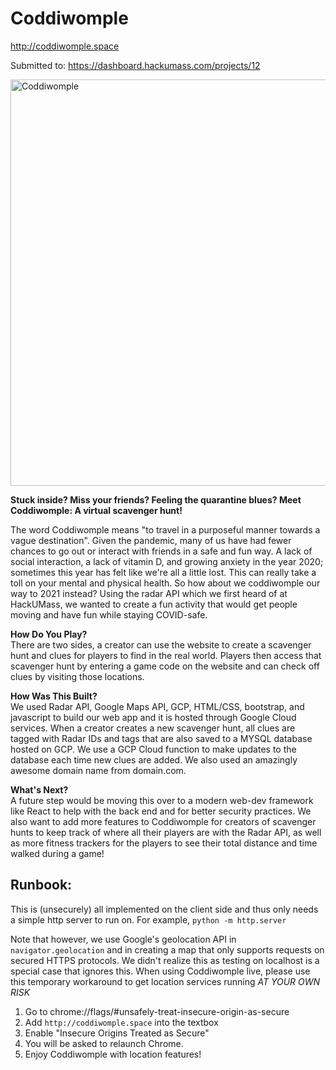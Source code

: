 # Coddiwomple
http://coddiwomple.space

Submitted to: https://dashboard.hackumass.com/projects/12

<img src="https://hackumass.blob.core.windows.net/hackumass-viii/project/Coddiwomple.PNG" alt="Coddiwomple" width="650"/>

<b> Stuck inside? Miss your friends? Feeling the quarantine blues? Meet Coddiwomple: A virtual scavenger hunt! </b>

The word Coddiwomple means "to travel in a purposeful manner towards a vague destination". Given the pandemic, many of us have had fewer chances to go out or interact with friends in a safe and fun way. A lack of social interaction, a lack of vitamin D, and growing anxiety in the year 2020; sometimes this year has felt like we're all a little lost. This can really take a toll on your mental and physical health. So how about we coddiwomple our way to 2021 instead? Using the radar API which we first heard of at HackUMass, we wanted to create a fun activity that would get people moving and have fun while staying COVID-safe. 

<b> How Do You Play? </b>
<br>
There are two sides, a creator can use the website to create a scavenger hunt and clues for players to find in the real world. Players then access that scavenger hunt by entering a game code on the website and can check off clues by visiting those locations.

<b> How Was This Built? </b>
<br>
We used Radar API, Google Maps API, GCP, HTML/CSS, bootstrap, and javascript to build our web app and it is hosted through Google Cloud services. When a creator creates a new scavenger hunt, all clues are tagged with Radar IDs and tags that are also saved to a MYSQL database hosted on GCP. We use a GCP Cloud function to make updates to the database each time new clues are added. We also used an amazingly awesome domain name from domain.com. 

<b> What's Next? </b>
<br>
A future step would be moving this over to a modern web-dev framework like React to help with the back end and for better security practices. We also want to add more features to Coddiwomple for creators of scavenger hunts to keep track of where all their players are with the Radar API, as well as more fitness trackers for the players to see their total distance and time walked during a game!


## Runbook:
This is (unsecurely) all implemented on the client side and thus only needs a simple http server to run on. For example, `python -m http.server`

Note that however, we use Google's geolocation API in `navigator.geolocation` and in creating a map that only supports requests on secured HTTPS protocols. We didn't realize this as testing on localhost is a special case that ignores this. When using Coddiwomple live, please use this temporary workaround to get location services running _AT YOUR OWN RISK_

1. Go to chrome://flags/#unsafely-treat-insecure-origin-as-secure
2. Add `http://coddiwomple.space` into the textbox
3. Enable "Insecure Origins Treated as Secure" 
4. You will be asked to relaunch Chrome.
5. Enjoy Coddiwomple with location features!
